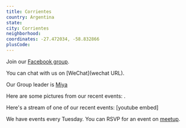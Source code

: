 ```yaml
---
title: Corrientes
country: Argentina
state: 
city: Corrientes
neighborhood: 
coordinates: -27.472034, -58.832866
plusCode:
---
```

Join our [Facebook group](https://www.facebook.com/groups/free.code.camp.corrientes.argentina).

You can chat with us on [WeChat](wechat URL).

Our Group leader is [Miya](freecodecamp.org/miya)

Here are some pictures from our recent events:
![]().

Here's a stream of one of our recent events:
[youtube embed]

We have events every Tuesday. You can RSVP for an event on [meetup](meetupurl).
